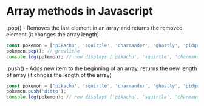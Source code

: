 # Array methods in Javascript

.pop() - Removes the last element in an array and returns the removed element (it changes the array length)
```Javascript
const pokemon = ['pikachu', 'squirtle', 'charmander', 'ghastly', 'pidgey', 'growlithe'];
pokemon.pop(); // growlithe
console.log(pokemon); // now displays ['pikachu', 'squirtle', 'charmander', 'ghastly', 'pidgey']
```

.push() - Adds new item to the beginning of an array, returns the new length of array (it chnges the length of the array)
```Javascript
const pokemon = ['pikachu', 'squirtle', 'charmander', 'ghastly', 'pidgey', 'growlithe'];
pokemon.push('ditto');
console.log(pokemon); // now displays ['pikachu', 'squirtle', 'charmander', 'ghastly', 'pidgey']
```